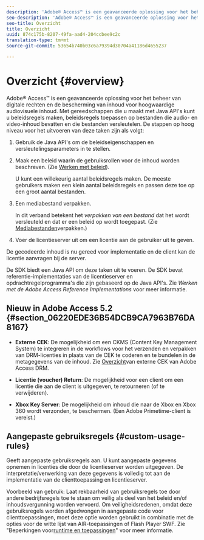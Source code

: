 ```yaml
---
description: 'Adobe® Access™ is een geavanceerde oplossing voor het beheer van digitale rechten en de bescherming van inhoud voor hoogwaardige audiovisuele inhoud. Met gereedschappen die u maakt met Java API''s kunt u beleidsregels maken, beleidsregels toepassen op bestanden die audio- en video-inhoud bevatten en die bestanden versleutelen. De stappen op hoog niveau voor het uitvoeren van deze taken zijn als volgt '
seo-description: 'Adobe® Access™ is een geavanceerde oplossing voor het beheer van digitale rechten en de bescherming van inhoud voor hoogwaardige audiovisuele inhoud. Met gereedschappen die u maakt met Java API''s kunt u beleidsregels maken, beleidsregels toepassen op bestanden die audio- en video-inhoud bevatten en die bestanden versleutelen. De stappen op hoog niveau voor het uitvoeren van deze taken zijn als volgt '
seo-title: Overzicht
title: Overzicht
uuid: 874c175b-8207-49fa-aad4-204ccbee9c2c
translation-type: tm+mt
source-git-commit: 53654b740b03c6a79394d30704a41186d4655237

---
```



# Overzicht {#overview}

Adobe® Access™ is een geavanceerde oplossing voor het beheer van digitale rechten en de bescherming van inhoud voor hoogwaardige audiovisuele inhoud. Met gereedschappen die u maakt met Java API&#39;s kunt u beleidsregels maken, beleidsregels toepassen op bestanden die audio- en video-inhoud bevatten en die bestanden versleutelen. De stappen op hoog niveau voor het uitvoeren van deze taken zijn als volgt:

1. Gebruik de Java API&#39;s om de beleidseigenschappen en versleutelingsparameters in te stellen.
1. Maak een beleid waarin de gebruiksrollen voor de inhoud worden beschreven. (Zie [Werken met beleid](../../aaxs-protecting-content/content-working-with-policies/content-working-with-policies-overview.md)).

   U kunt een willekeurig aantal beleidsregels maken. De meeste gebruikers maken een klein aantal beleidsregels en passen deze toe op een groot aantal bestanden.

1. Een mediabestand verpakken.

   In dit verband betekent het *verpakken van een bestand* dat het wordt versleuteld en dat er een beleid op wordt toegepast. (Zie [Mediabestanden](../../aaxs-protecting-content/content-packaging-media-files/content-packaging-media-files-overview.md)verpakken.)

1. Voer de licentieserver uit om een licentie aan de gebruiker uit te geven.

De gecodeerde inhoud is nu gereed voor implementatie en de client kan de licentie aanvragen bij de server.

De SDK biedt een Java API om deze taken uit te voeren. De SDK bevat referentie-implementaties van de licentieserver en opdrachtregelprogramma&#39;s die zijn gebaseerd op de Java API&#39;s. Zie *Werken met de Adobe Access Reference Implementations* voor meer informatie.

## Nieuw in Adobe Access 5.2 {#section_06220EDE36B54DCB9CA7963B76DA8167}

* **Externe CEK**: De mogelijkheid om een CKMS (Content Key Management System) te integreren in de workflows voor het verzenden en verpakken van DRM-licenties in plaats van de CEK te coderen en te bundelen in de metagegevens van de inhoud. Zie [Overzicht](../../aaxs-drm-xkey-mgmt/aaxs-drm-using-external-cek-overview.md)van externe CEK van Adobe Access DRM.

* **Licentie (voucher) Return**: De mogelijkheid voor een client om een licentie die aan de client is uitgegeven, te retourneren (of te verwijderen).
* **Xbox Key Server**: De mogelijkheid om inhoud die naar de Xbox en Xbox 360 wordt verzonden, te beschermen. (Een Adobe Primetime-client is vereist.)

## Aangepaste gebruiksregels {#custom-usage-rules}

Geeft aangepaste gebruiksregels aan. U kunt aangepaste gegevens opnemen in licenties die door de licentieserver worden uitgegeven. De interpretatie/verwerking van deze gegevens is volledig tot aan de implementatie van de clienttoepassing en licentieserver.

Voorbeeld van gebruik: Laat rekbaarheid van gebruiksregels toe door andere bedrijfsregels toe te staan om veilig als deel van het beleid en/of inhoudsvergunning worden vervoerd. Om veiligheidsredenen, omdat deze gebruiksregels worden afgedwongen in aangepaste code voor clienttoepassingen, moet deze optie worden gebruikt in combinatie met de opties voor de witte lijst van AIR-toepassingen of Flash Player SWF. Zie &quot;Beperkingen voor[runtime en toepassingen](../../aaxs-protecting-content/content-introduction/content-usage-rules/content-runtime-application-restrictions/content-whitelist-air.md)&quot; voor meer informatie.